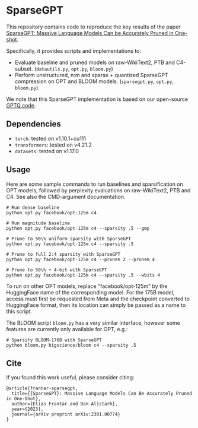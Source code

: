 # SparseGPT

This repository contains code to reproduce the key results of the paper [SparseGPT: Massive Language Models Can be Accurately Pruned in One-shot](https://arxiv.org/abs/2301.00774).

Specifically, it provides scripts and implementations to:

* Evaluate baseline and pruned models on raw-WikiText2, PTB and C4-subset. (`datautils.py`, `opt.py`, `bloom.py`) 
* Perform unstructured, n:m and sparse + quantized SparseGPT compression on OPT and BLOOM models. (`sparsegpt.py`, `opt.py`, `bloom.py`)

We note that this SparseGPT implementation is based on our open-source [GPTQ code](https://github.com/IST-DASLab/gptq). 

## Dependencies

* `torch`: tested on v1.10.1+cu111
* `transformers`: tested on v4.21.2
* `datasets`: tested on v1.17.0

## Usage

Here are some sample commands to run baselines and sparsification on OPT models, followed by perplexity evaluations on raw-WikiText2, PTB and C4.
See also the CMD-argument documentation.

```
# Run dense baseline
python opt.py facebook/opt-125m c4

# Run magnitude baseline
python opt.py facebook/opt-125m c4 --sparsity .5 --gmp

# Prune to 50\% uniform sparsity with SparseGPT
python opt.py facebook/opt-125m c4 --sparsity .5

# Prune to full 2:4 sparsity with SparseGPT
python opt.py facebook/opt-125m c4 --prunen 2 --prunem 4

# Prune to 50\% + 4-bit with SparseGPT
python opt.py facebook/opt-125m c4 --sparsity .5 --wbits 4
```

To run on other OPT models, replace "facebook/opt-125m" by the HuggingFace name of the corresponding model.
For the 175B model, access must first be requested from Meta and the checkpoint converted to HuggingFace format, then its location can simply be passed as a name to this script.

The BLOOM script `bloom.py` has a very similar interface, however some features are currently only available for OPT, e.g.:

```
# Sparsify BLOOM-176B with SparseGPT
python bloom.py bigscience/bloom c4 --sparsity .5
```

## Cite

If you found this work useful, please consider citing:

```
@article{frantar-sparsegpt,
  title={{SparseGPT}: Massive Language Models Can Be Accurately Pruned in One-Shot}, 
  author={Elias Frantar and Dan Alistarh},
  year={2023},
  journal={arXiv preprint arXiv:2301.00774}
}
```
